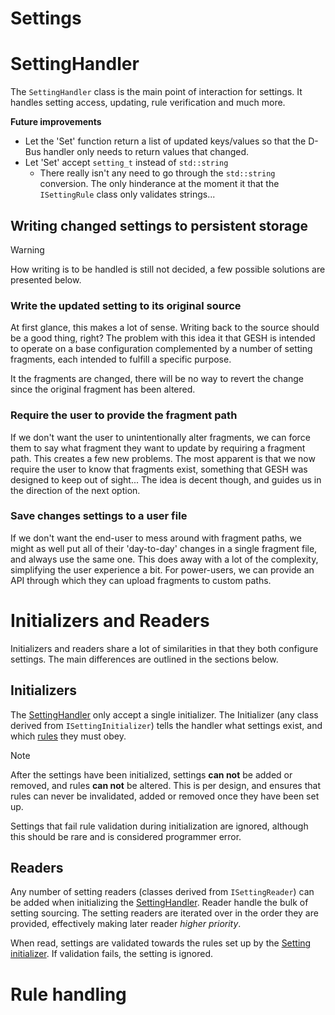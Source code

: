 # Settings

# SettingHandler
The `SettingHandler` class is the main point of interaction for settings. It
handles setting access, updating, rule verification and much more.

**Future improvements**
* Let the 'Set' function return a list of updated keys/values so that the D-Bus
  handler only needs to return values that changed.
* Let 'Set' accept `setting_t` instead of `std::string`
  - There really isn't any need to go through the `std::string` conversion. The
    only hinderance at the moment it that the `ISettingRule` class only
    validates strings...

## Writing changed settings to persistent storage
> [!WARNING]
> How writing is to be handled is still not decided, a few possible solutions
  are presented below.

### Write the updated setting to its original source
At first glance, this makes a lot of sense. Writing back to the source should
be a good thing, right? The problem with this idea it that GESH is intended to
operate on a base configuration complemented by a number of setting fragments,
each intended to fulfill a specific purpose.

It the fragments are changed, there will be no way to revert the change since
the original fragment has been altered.

### Require the user to provide the fragment path
If we don't want the user to unintentionally alter fragments, we can force them
to say what fragment they want to update by requiring a fragment path. This
creates a few new problems. The most apparent is that we now require the user
to know that fragments exist, something that GESH was designed to keep out of
sight... The idea is decent though, and guides us in the direction of the next
option.

### Save changes settings to a user file
If we don't want the end-user to mess around with fragment paths, we might as
well put all of their 'day-to-day' changes in a single fragment file, and
always use the same one. This does away with a lot of the complexity,
simplifying the user experience a bit. For power-users, we can provide an API
through which they can upload fragments to custom paths.

# Initializers and Readers
Initializers and readers share a lot of similarities in that they both
configure settings. The main differences are outlined in the sections below. 

## Initializers
The [SettingHandler](#settinghandler) only accept a single initializer. The
Initializer (any class derived from `ISettingInitializer`) tells the handler
what settings exist, and which [rules](#rule-handling) they must obey.

> [!NOTE]
> After the settings have been initialized, settings **can not** be added or
  removed, and rules **can not** be altered.  This is per design, and ensures
  that rules can never be invalidated, added or removed once they have been
  set up.

Settings that fail rule validation during initialization are ignored, although
this should be rare and is considered programmer error.

## Readers
Any number of setting readers (classes derived from `ISettingReader`) can be
added when initializing the [SettingHandler](#settinghandler). Reader handle
the bulk of setting sourcing. The setting readers are iterated over in the
order they are provided, effectively making later reader _higher priority_.

When read, settings are validated towards the rules set up by the [Setting
initializer](#initializers). If validation fails, the setting is ignored.


# Rule handling

